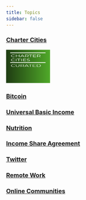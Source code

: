 ```yaml
---
title: Topics
sidebar: false
---
```

### [Charter Cities](/charter-cities/)
<a href="/charter-cities/"> <img src="./assets/CharterCitiesCover.png" alt="Charter Cities" height="90" Width="120" /> </a>

    
### [Bitcoin](/bitcoin/)
 
### [Universal Basic Income](/ubi/)
 
### [Nutrition](/nutrition/)
 
### [Income Share Agreement](/isa/)
 
### [Twitter](/twitter/)
 
### [Remote Work](/remote-work/)
 
### [Online Communities](/online-communities/)
